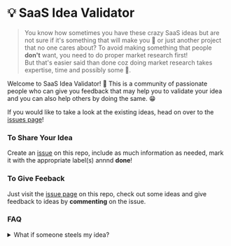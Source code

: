 # 💡 SaaS Idea Validator

> You know how sometimes you have these crazy SaaS ideas but are not sure if it's something that will make you 💸 or just another project that no one cares about? To avoid making something that people **don't** want, you need to do proper market research first!
> <br/>
>  But that's easier said than done coz doing market research takes expertise, time and possibly some 💸.

Welcome to SaaS Idea Validator! 👋 This is a community of passionate people who can give you feedback that may help you to validate your idea and you can also help others by doing the same. 😁

If you would like to take a look at the existing ideas, head on over to the [issues page](https://github.com/DevArifHossain/saas-idea-validator/issues)! 

### To Share Your Idea
Create an [issue](https://github.com/DevArifHossain/saas-idea-validator/issues) on this repo, include as much information as needed, mark it with the appropriate label(s) annnd **done**!


### To Give Feeback
Just visit the [issue page](https://github.com/DevArifHossain/saas-idea-validator/issues) on this repo, check out some ideas and give feedback to ideas by **commenting** on the issue. 

### FAQ
<details>
<summary>What if someone steels my idea?</summary>
    Well on a rare case that may happen! But you have bigger things to worry about.
    <br />
    We recommend you watch <a href="https://youtu.be/Zsb8OZBDgtM" target="_blank">this video</a> to learn more details.
</details>
